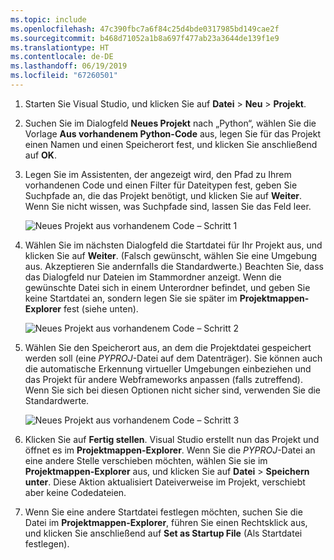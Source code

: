 ```yaml
---
ms.topic: include
ms.openlocfilehash: 47c390fbc7a6f84c25d4bde0317985bd149cae2f
ms.sourcegitcommit: b468d71052a1b8a697f477ab23a3644de139f1e9
ms.translationtype: HT
ms.contentlocale: de-DE
ms.lasthandoff: 06/19/2019
ms.locfileid: "67260501"
---
```

1. Starten Sie Visual Studio, und klicken Sie auf **Datei** > **Neu** > **Projekt**.

1. Suchen Sie im Dialogfeld **Neues Projekt** nach „Python“, wählen Sie die Vorlage **Aus vorhandenem Python-Code** aus, legen Sie für das Projekt einen Namen und einen Speicherort fest, und klicken Sie anschließend auf **OK**.

1. Legen Sie im Assistenten, der angezeigt wird, den Pfad zu Ihrem vorhandenen Code und einen Filter für Dateitypen fest, geben Sie Suchpfade an, die das Projekt benötigt, und klicken Sie auf **Weiter**. Wenn Sie nicht wissen, was Suchpfade sind, lassen Sie das Feld leer.

    ![Neues Projekt aus vorhandenem Code – Schritt 1](../media/projects-from-existing-1.png)

1. Wählen Sie im nächsten Dialogfeld die Startdatei für Ihr Projekt aus, und klicken Sie auf **Weiter**. (Falsch gewünscht, wählen Sie eine Umgebung aus. Akzeptieren Sie andernfalls die Standardwerte.) Beachten Sie, dass das Dialogfeld nur Dateien im Stammordner anzeigt. Wenn die gewünschte Datei sich in einem Unterordner befindet, und geben Sie keine Startdatei an, sondern legen Sie sie später im **Projektmappen-Explorer** fest (siehe unten).

    ![Neues Projekt aus vorhandenem Code – Schritt 2](../media/projects-from-existing-2.png)

1. Wählen Sie den Speicherort aus, an dem die Projektdatei gespeichert werden soll (eine *PYPROJ*-Datei auf dem Datenträger). Sie können auch die automatische Erkennung virtueller Umgebungen einbeziehen und das Projekt für andere Webframeworks anpassen (falls zutreffend). Wenn Sie sich bei diesen Optionen nicht sicher sind, verwenden Sie die Standardwerte.

    ![Neues Projekt aus vorhandenem Code – Schritt 3](../media/projects-from-existing-3.png)

1. Klicken Sie auf **Fertig stellen**. Visual Studio erstellt nun das Projekt und öffnet es im **Projektmappen-Explorer**. Wenn Sie die *PYPROJ*-Datei an eine andere Stelle verschieben möchten, wählen Sie sie im **Projektmappen-Explorer** aus, und klicken Sie auf **Datei** > **Speichern unter**. Diese Aktion aktualisiert Dateiverweise im Projekt, verschiebt aber keine Codedateien.

1. Wenn Sie eine andere Startdatei festlegen möchten, suchen Sie die Datei im **Projektmappen-Explorer**, führen Sie einen Rechtsklick aus, und klicken Sie anschließend auf **Set as Startup File** (Als Startdatei festlegen).